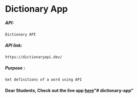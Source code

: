  # Dictionary App

##### API:
    Dictionary API

##### API link:
    https://dictionaryapi.dev/

##### Purpose :
    Get definitions of a word using API

#### Dear Students, Check out the live app [here](http://203.193.173.125/buildriseshine/api/reactjs/dictionary/)"# dictionary-app" 
